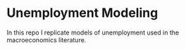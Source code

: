 # Unemployment Modeling

In this repo I replicate models of unemployment used in the macroeconomics literature. 
